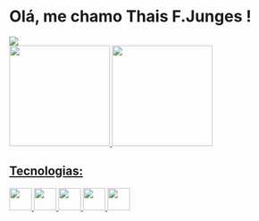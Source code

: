 # Olá, me chamo Thais F.Junges !

<div>
<a href="https://www.linkedin.com/in/thais-ferreira-junges-78b74b50" target="_blank"><img src="https://img.shields.io/badge/-LinkedIn-%230077B5?style=for-the-badge&logo=linkedin&logoColor=white" target="_blank"></a>   
</div>

<div>
<a href="https://github.com/thaisjunges">
<img height="180em" src="https://github-readme-stats.vercel.app/api/top-langs/?username=thaisjunges&layout=compact&langs_count=7&theme=dracula"/>
<img height="180em" src="https://github-readme-stats.vercel.app/api?username=thaisjunges&show_icons=true&theme=dracula&include_all_commits=true&count_private=true"/>
</div>

## Tecnologias:
  <div>
  <img src="https://cdn.jsdelivr.net/gh/devicons/devicon/icons/html5/html5-original-wordmark.svg" width="40" height="40"/>
<img src="https://cdn.jsdelivr.net/gh/devicons/devicon/icons/css3/css3-original-wordmark.svg" width="40" height="40"/>
<img src="https://cdn.jsdelivr.net/gh/devicons/devicon/icons/javascript/javascript-original.svg" width="40" height="40"/>
<img src="https://cdn.jsdelivr.net/gh/devicons/devicon/icons/php/php-original.svg" width="40" height="40"/>
<img src="https://cdn.jsdelivr.net/gh/devicons/devicon/icons/python/python-original.svg" width="40" height="40"/>
  </div>

<link rel="stylesheet" href="https://cdn.jsdelivr.net/gh/devicons/devicon@v2.15.1/devicon.min.css">
